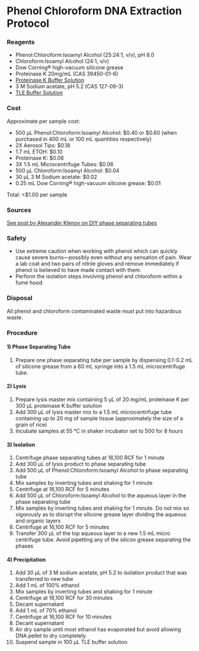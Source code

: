 # Phenol Chloroform DNA Extraction Protocol
### Reagents
- Phenol:Chloroform:Isoamyl Alcohol (25:24:1, v/v), pH 8.0
- Chloroform:Isoamyl Alcohol (24:1, v/v)
- Dow Corning&reg; high-vacuum silicone grease
- Proteinase K 20mg/mL (CAS 39450-01-6)
- [Proteinase K Buffer Solution](pro-k.md)
- 3 M Sodium acetate, pH 5.2 (CAS 127-09-3)
- [TLE Buffer Solution](tle.md)

### Cost
Approximate per sample cost:
- 500 &micro;L Phenol:Chloroform:Isoamyl Alcohol: $0.40 or $0.60 (when purchased in 400 mL or 100 mL quantities respectively)
- 2X Aerosol Tips: $0.18
- 1.7 mL ETOH: $0.10
- Proteinase K: $0.08
- 3X 1.5 mL Microcentrifuge Tubes: $0.06
- 500 &micro;L Chloroform:Isoamyl Alcohol: $0.04
- 30 &micro;L 3 M Sodium acetate: $0.02
- 0.25 mL Dow Corning&reg; high-vacuum silicone grease: $0.01

Total: <$1.00 per sample

### Sources
[See post by Alexander Klenov on DIY phase separating tubes](https://bitesizebio.com/18944/diy-phase-separating-gel-clean-and-cheap/)

### Safety
- Use extreme caution when working with phenol which can quickly cause severe burns&mdash;possibly even without any sensation of pain. Wear a lab coat and two pairs of nitrile gloves and remove immediately if phenol is believed to have made contact with them.
- Perform the isolation steps involving phenol and chloroform within a fume hood.

### Disposal
All phenol and chloroform contaminated waste must put into hazardous waste.

### Procedure
#### 1) Phase Separating Tube
1. Prepare one phase separating tube per sample by dispensing 0.1-0.2 mL of silicone grease from a 60 mL syringe into a 1.5 mL microcentrifuge tube.

#### 2) Lysis
1. Prepare lysis master mix containing 5 &micro;L of 20 mg/mL proteinase K per 300 &micro;L proteinase K buffer solution
2. Add 300 &micro;L of lysis master mix to a 1.5 mL microcentrifuge tube containing up to 20 mg of sample tissue (approximately the size of a grain of rice)
3. Incubate samples at 55 &deg;C in shaker incubator set to 500 for 8 hours

#### 3) Isolation
1. Centrifuge phase separating tubes at 16,100 RCF for 1 minute
2. Add 300 &micro;L of lysis product to phase separating tube
3. Add 500 &micro;L of Phenol:Chloroform:Isoamyl Alcohol to phase separating tube
4. Mix samples by inverting tubes and shaking for 1 minute
5. Centrifuge at 16,100 RCF for 5 minutes
6. Add 500 &micro;L of Chloroform:Isoamyl Alcohol to the aqueous layer in the phase separating tube
7. Mix samples by inverting tubes and shaking for 1 minute. Do not mix so vigorously as to disrupt the silicone grease layer dividing the aqueous and organic layers
8. Centrifuge at 16,100 RCF for 5 minutes
9. Transfer 300 &micro;L of the top aqueous layer to a new 1.5 mL micro centrifuge tube. Avoid pipetting any of the silicon grease separating the phases

#### 4) Precipitation
1. Add 30 &micro;L of 3 M sodium acetate, pH 5.2 to isolation product that was transferred to new tube
2. Add 1 mL of 100% ethanol
3. Mix samples by inverting tubes and shaking for 1 minute
4. Centrifuge at 16,100 RCF for 30 minutes
5. Decant supernatant
6. Add 1 mL of 70% ethanol
7. Centrifuge at 16,100 RCF for 10 minutes
8. Decant supernatant
9. Air dry sample until most ethanol has evaporated but avoid allowing DNA pellet to dry completely
10. Suspend sample in 100 &micro;L TLE buffer solution
